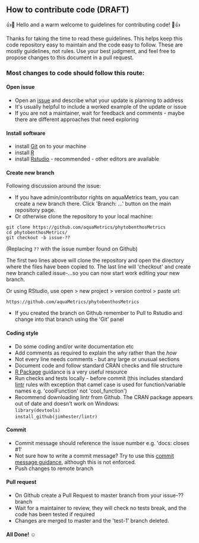 ## How to contribute code (DRAFT)

:+1::tada: Hello and a warm welcome to guidelines for contributing code! :tada::+1:

Thanks for taking the time to read these guidelines. This helps keep this code repository easy to maintain and the code easy to follow. These are mostly guidelines, not rules. Use your best judgment, and feel free to propose changes to this document in a pull request.

### Most changes to code should follow this route:

#### Open issue

- Open an [issue](https://github.com/aquaMetrics/phytobenthosMetrics/issues) and describe what your update is planning to address
- It's usually helpful to include a worked example of the update or issue
- If you are not a maintainer, wait for feedback and comments - maybe there are different approaches that need exploring

#### Install software

- install [Git](https://git-scm.com/) on to your machine
- install [R](https://cran.r-project.org/)
- install [Rstudio](https://www.rstudio.com/) - recommended - other editors are available

#### Create new branch

Following discussion around the issue:  
- If you have admin/contributor rights on aquaMetrics team, you can create a new branch there. Click 'Branch: ...' button on the main repository page. 
- Or otherwise clone the repository to your local machine:
```
git clone https://github.com/aquaMetrics/phytobenthosMetrics
cd phytobenthosMetrics/
git checkout -b issue-??
```
(Replacing `??` with the issue number found on Github)

The first two lines above will clone the repository and open the directory where the files have been copied to. The last line will 'checkout' and create new branch called issue-...so you can now start work editing your new branch.

Or using RStudio, use open > new project > version control > paste url: 

`https://github.com/aquaMetrics/phytobenthosMetrics`

- If you created the branch on Github remember to Pull to Rstudio and change into that branch using the 'Git' panel

#### Coding style

- Do some coding and/or write documentation etc
- Add comments as required to explain the *why* rather than the *how*
- Not every line needs comments - but any large or unusual sections
- Document code and follow standard CRAN checks and file structure
- [R Package](http://r-pkgs.had.co.nz/) guidance is a very useful resource
- Run checks and tests locally - before commit (this includes standard [lintr](https://github.com/jimhester/lintr) rules with exception that camel case is used for function/variable names e.g. 'coolFunction' not 'cool_function')
- Recommend downloading lintr from Github. The CRAN package appears out of date and doesn't work on Windows:  
`library(devtools)`   
`install_github(jimhester/lintr)`

#### Commit

- Commit message should reference the issue number e.g. 'docs: closes #1'
- Not sure how to write a commit message? Try to use this [commit message guidance](https://gist.github.com/stephenparish/9941e89d80e2bc58a153#subject-line), although this is not enforced.
- Push changes to remote branch 

#### Pull request

- On Github create a Pull Request to master branch from your issue-?? branch
- Wait for a maintainer to review, they will check no tests break, and the code has been tested if required
- Changes are merged to master and the 'test-1' branch deleted.

#### All Done! ☺ 


